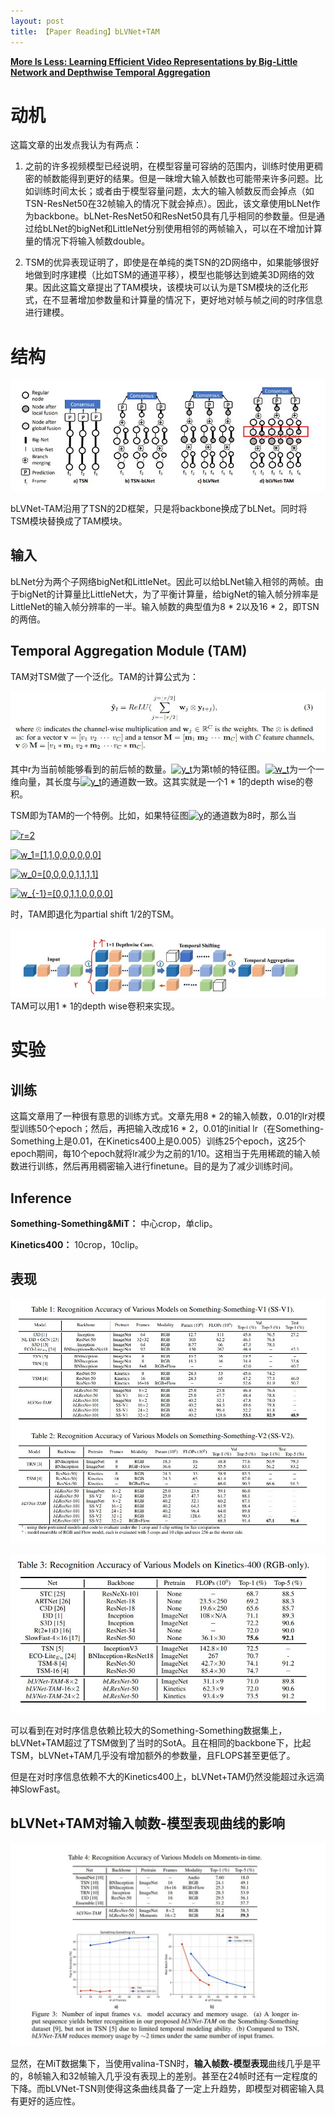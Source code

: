 ```yaml
---
layout: post
title: 【Paper Reading】bLVNet+TAM
---
```


[**More Is Less: Learning Efficient Video Representations by Big-Little Network and Depthwise Temporal Aggregation**](https://arxiv.org/pdf/1912.00869.pdf)

# 动机

这篇文章的出发点我认为有两点：

1. 之前的许多视频模型已经说明，在模型容量可容纳的范围内，训练时使用更稠密的帧数能得到更好的结果。但是一昧增大输入帧数也可能带来许多问题。比如训练时间太长；或者由于模型容量问题，太大的输入帧数反而会掉点（如TSN-ResNet50在32帧输入的情况下就会掉点）。因此，该文章使用bLNet作为backbone。bLNet-ResNet50和ResNet50具有几乎相同的参数量。但是通过给bLNet的bigNet和LittleNet分别使用相邻的两帧输入，可以在不增加计算量的情况下将输入帧数double。

2. TSM的优异表现证明了，即使是在单纯的类TSN的2D网络中，如果能够很好地做到时序建模（比如TSM的通道平移），模型也能够达到媲美3D网络的效果。因此这篇文章提出了TAM模块，该模块可以认为是TSM模块的泛化形式，在不显著增加参数量和计算量的情况下，更好地对帧与帧之间的时序信息进行建模。


# 结构

![结构](https://raw.githubusercontent.com/raxxerwan/raxxerwan.github.io/master/images/2020-7-16-PR-bLNet-TAM/structrue.JPG)

bLVNet-TAM沿用了TSN的2D框架，只是将backbone换成了bLNet。同时将TSM模块替换成了TAM模块。

## 输入

bLNet分为两个子网络bigNet和LittleNet。因此可以给bLNet输入相邻的两帧。由于bigNet的计算量比LittleNet大，为了平衡计算量，给bigNet的输入帧分辨率是LittleNet的输入帧分辨率的一半。输入帧数的典型值为8 * 2以及16 * 2，即TSN的两倍。

## Temporal Aggregation Module (TAM)

TAM对TSM做了一个泛化。TAM的计算公式为：

![TAM公式](https://raw.githubusercontent.com/raxxerwan/raxxerwan.github.io/master/images/2020-7-16-PR-bLNet-TAM/TAM_form.JPG)

其中r为当前帧能够看到的前后帧的数量。<a href="https://www.codecogs.com/eqnedit.php?latex=y_t" target="_blank"><img src="https://latex.codecogs.com/gif.latex?y_t" title="y_t" /></a>为第t帧的特征图。<a href="https://www.codecogs.com/eqnedit.php?latex=w_t" target="_blank"><img src="https://latex.codecogs.com/gif.latex?w_t" title="w_t" /></a>为一个一维向量，其长度与<a href="https://www.codecogs.com/eqnedit.php?latex=y_t" target="_blank"><img src="https://latex.codecogs.com/gif.latex?y_t" title="y_t" /></a>的通道数一致。这其实就是一个1 * 1的depth wise的卷积。

TSM即为TAM的一个特例。比如，如果特征图<a href="https://www.codecogs.com/eqnedit.php?latex=y" target="_blank"><img src="https://latex.codecogs.com/gif.latex?y" title="y" /></a>的通道数为8时，那么当

<a href="https://www.codecogs.com/eqnedit.php?latex=r=2" target="_blank"><img src="https://latex.codecogs.com/gif.latex?r=2" title="r=2" /></a>

<a href="https://www.codecogs.com/eqnedit.php?latex=w_1=[1,1,0,0,0,0,0,0]" target="_blank"><img src="https://latex.codecogs.com/gif.latex?w_1=[1,1,0,0,0,0,0,0]" title="w_1=[1,1,0,0,0,0,0,0]" /></a>

<a href="https://www.codecogs.com/eqnedit.php?latex=w_0=[0,0,0,0,1,1,1,1]" target="_blank"><img src="https://latex.codecogs.com/gif.latex?w_0=[0,0,0,0,1,1,1,1]" title="w_0=[0,0,0,0,1,1,1,1]" /></a>

<a href="https://www.codecogs.com/eqnedit.php?latex=w_{-1}=[0,0,1,1,0,0,0,0]" target="_blank"><img src="https://latex.codecogs.com/gif.latex?w_{-1}=[0,0,1,1,0,0,0,0]" title="w_{-1}=[0,0,1,1,0,0,0,0]" /></a>

时，TAM即退化为partial shift 1/2的TSM。

![TAM实现](https://raw.githubusercontent.com/raxxerwan/raxxerwan.github.io/master/images/2020-7-16-PR-bLNet-TAM/TAM.jpg)
TAM可以用1 * 1的depth wise卷积来实现。



# 实验

## 训练

这篇文章用了一种很有意思的训练方式。文章先用8 * 2的输入帧数，0.01的lr对模型训练50个epoch；然后，再把输入改成16 * 2，0.01的initial lr（在Something-Something上是0.01，在Kinetics400上是0.005）训练25个epoch，这25个epoch期间，每10个epoch就将lr减少为之前的1/10。这相当于先用稀疏的输入帧数进行训练，然后再用稠密输入进行finetune。目的是为了减少训练时间。

## Inference

**Something-Something&MiT：** 中心crop，单clip。

**Kinetics400：** 10crop，10clip。

## 表现

![表现1](https://raw.githubusercontent.com/raxxerwan/raxxerwan.github.io/master/images/2020-7-16-PR-bLNet-TAM/performence.JPG)

![表现2](https://raw.githubusercontent.com/raxxerwan/raxxerwan.github.io/master/images/2020-7-16-PR-bLNet-TAM/performence2.JPG)

可以看到在对时序信息依赖比较大的Something-Something数据集上，bLVNet+TAM超过了TSM做到了当时的SotA。且在相同的backbone下，比起TSM，bLVNet+TAM几乎没有增加额外的参数量，且FLOPS甚至更低了。

但是在对时序信息依赖不大的Kinetics400上，bLVNet+TAM仍然没能超过永远滴神SlowFast。

## bLVNet+TAM对输入帧数-模型表现曲线的影响

![表现3](https://raw.githubusercontent.com/raxxerwan/raxxerwan.github.io/master/images/2020-7-16-PR-bLNet-TAM/performence3.JPG)

显然，在MiT数据集下，当使用valina-TSN时，**输入帧数-模型表现**曲线几乎是平的，8帧输入和32帧输入几乎没有表现上的差别。甚至在24帧时还有一定程度的下降。而bLVNet-TSN则使得这条曲线具备了一定上升趋势，即模型对稠密输入具有更好的适应性。